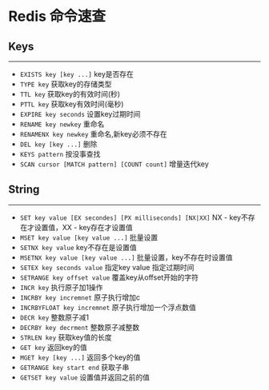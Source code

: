 # Redis 命令速查

## Keys
---
- `EXISTS key [key ...]` key是否存在    
- `TYPE key` 获取key的存储类型  
- `TTL key` 获取key的有效时间(秒)  
- `PTTL key` 获取key有效时间(毫秒)  
- `EXPIRE key seconds` 设置key过期时间  
- `RENAME key newkey` 重命名  
- `RENAMENX key newkey` 重命名,新key必须不存在  
- `DEL key [key ...]`  删除  
- `KEYS pattern` 按没事查找  
- `SCAN cursor [MATCH pattern] [COUNT count]` 增量迭代key  

## String
---
- `SET key value [EX secondes] [PX milliseconds] [NX|XX]` NX - key不存在才设置值，XX - key存在才设置值  
- `MSET key value [key value ...]` 批量设置  
- `SETNX key value` key不存在是设置值    
- `MSETNX key value [key value ...]` 批量设置，key不存在时设置值  
- `SETEX key seconds value` 指定key value 指定过期时间  
- `SETRANGE key offset value`  覆盖key从offset开始的字符  
- `INCR key` 执行原子加1操作  
- `INCRBY key incremnet` 原子执行增加c  
- `INCRBYFLOAT key incremnet` 原子执行增加一个浮点数值  
- `DECR key` 整数原子减1  
- `DECRBY key decrment` 整数原子减整数  
- `STRLEN key`  获取key值的长度  
- `GET key` 返回key的值  
- `MGET key [key ...]` 返回多个key的值  
- `GETRANGE key start end` 获取子串  
- `GETSET key value` 设置值并返回之前的值    




